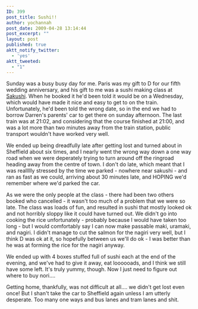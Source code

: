 ```yaml
---
ID: 399
post_title: Sushi!!
author: yochannah
post_date: 2009-04-28 13:14:44
post_excerpt: ""
layout: post
published: true
aktt_notify_twitter:
  - 'yes'
aktt_tweeted:
  - "1"
---
```

Sunday was a busy busy day for me. Paris was my gift to D for our fifth wedding anniversary, and his gift to me was a sushi making class at <a href="http://www.sakushi.co.uk/home/">Sakushi</a>. When he booked it he'd been told it would be on a Wednesday, which would have made it nice and easy to get to on the train. Unfortunately, he'd been told the wrong date, so in the end we had to borrow Darren's parents' car to get there on sunday afternoon. The last train was at 21:02, and considering that the course finished at 21:00, and was a lot more than two minutes away from the train station, public transport wouldn't have worked very well.

We ended up being dreadfully late after getting lost and turned about in Sheffield about six times, and I nearly went the wrong way down a one way road when we were deperately trying to turn around off the ringroad heading away from the centre of town. I don't do late, which meant that I was reallllly stressed by the time we parked - nowhere near sakushi - and ran as fast as we could, arriving about 30 minutes late, and HOPING we'd remember where we'd parked the car. 

As we were the only people at the class - there had been two others booked who cancelled - it wasn't too much of a problem that we were so late. The class was loads of fun, and resulted in sushi that mostly looked ok and not horribly sloppy like it could have turned out. We didn't go into cooking the rice unfortunately - probably because I would have taken too long - but I would comfortably say I can now make passable maki, uramaki, and nagiri. I didn't manage to cut the salmon for the nagiri very well, but I think D was ok at it, so hopefully between us we'll do ok - I was better than he was at forming the rice for the nagiri anyway.

We ended up with 4 boxes stuffed full of sushi each at the end of the evening, and we've had to give it away, eat loooooads, and I think we still have some left. It's truly yummy, though. Now I just need to figure out where to buy nori....

Getting home, thankfully, was not difficult at all.... we didn't get lost even once! But I shan't take the car to Sheffield again unless I am utterly desperate. Too many one ways and bus lanes and tram lanes and shit.